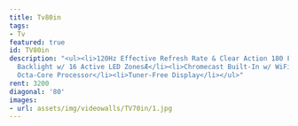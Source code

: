 ```yaml
---
title: Tv80in
tags:
- Tv
featured: true
id: TV80in
description: "<ul><li>120Hz Effective Refresh Rate & Clear Action 180 Full-Array LED
  Backlight w/ 16 Active LED ZonesÆ</li><li>Chromecast Built-In w/ WiFi 802.11ac</li><li>V8
  Octa-Core Processor</li><li>Tuner-Free Display</li></ul>"
rent: 3200
diagonal: '80'
images:
- url: assets/img/videowalls/TV70in/1.jpg
---
```


